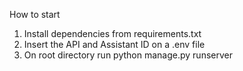 How to start
1. Install dependencies from requirements.txt
2. Insert the API and Assistant ID on a .env file
3. On root directory run python manage.py runserver
